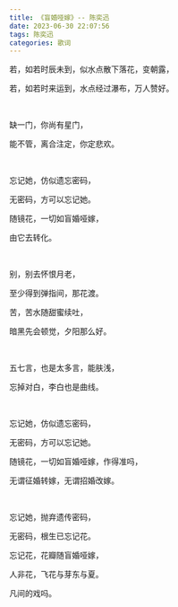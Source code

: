 ```yaml
---
title: 《盲婚哑嫁》-- 陈奕迅
date: 2023-06-30 22:07:56
tags: 陈奕迅
categories: 歌词
---
```




若，如若时辰未到，似水点散下落花，变朝露，

若，如若时来运到，水点经过瀑布，万人赞好。

    



缺一门，你尚有星门，

能不管，离合注定，你定悲欢。

    



忘记她，仿似遗忘密码， 

无密码，方可以忘记她。

随镜花，一切如盲婚哑嫁，

由它去转化。

    



别，别去怀恨月老，

至少得到弹指间，那花渡。

苦，苦水随甜蜜续吐，

暗黑先会顿觉，夕阳那么好。

    



五七言，也是太多言，能肤浅，

忘掉对白，李白也是曲线。

    



忘记她，仿似遗忘密码，

无密码，方可以忘记她。

随镜花，一切如盲婚哑嫁，作得准吗，

无谓征婚转嫁，无谓招婚改嫁。

    



忘记她，抛弃遗传密码，

无密码，根生已忘记花。

忘记花，花瓣随盲婚哑嫁，

人非花，飞花与芽东与夏。

凡间的戏吗。
